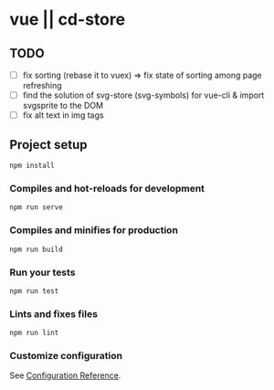 # vue || cd-store

## TODO

- [ ] fix sorting (rebase it to vuex) => fix state of sorting among page refreshing
- [ ] find the solution of svg-store (svg-symbols) for vue-cli & import svgsprite to the DOM
- [ ] fix alt text in img tags

## Project setup
```
npm install
```

### Compiles and hot-reloads for development
```
npm run serve
```

### Compiles and minifies for production
```
npm run build
```

### Run your tests
```
npm run test
```

### Lints and fixes files
```
npm run lint
```

### Customize configuration
See [Configuration Reference](https://cli.vuejs.org/config/).
